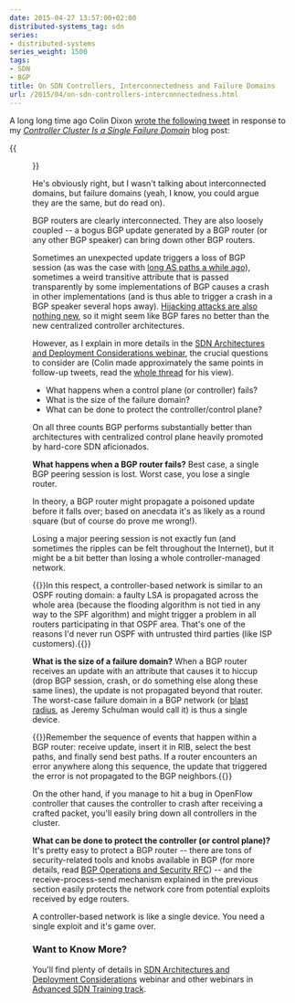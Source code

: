 ```yaml
---
date: 2015-04-27 13:57:00+02:00
distributed-systems_tag: sdn
series:
- distributed-systems
series_weight: 1500
tags:
- SDN
- BGP
title: On SDN Controllers, Interconnectedness and Failure Domains
url: /2015/04/on-sdn-controllers-interconnectedness.html
---
```

A long long time ago Colin Dixon [wrote the following tweet](https://twitter.com/colin_dixon/status/509515070981033984) in response to my [*Controller Cluster Is a Single Failure Domain*](http://blog.ipspace.net/2014/09/controller-cluster-is-single-failure.html) blog post:

{{<figure src="/2015/04/s1600-Screenshot+2015-04-20+13.32.39.png">}}

He's obviously right, but I wasn't talking about interconnected domains, but failure domains (yeah, I know, you could argue they are the same, but do read on).
<!--more-->
BGP routers are clearly interconnected. They are also loosely coupled -- a bogus BGP update generated by a BGP router (or any other BGP speaker) can bring down other BGP routers.

Sometimes an unexpected update triggers a loss of BGP session (as was the case with [long AS paths a while ago](http://blog.ipspace.net/2009/02/oversized-as-paths-cisco-ios-bug.html)), sometimes a weird transitive attribute that is passed transparently by some implementations of BGP causes a crash in other implementations (and is thus able to trigger a crash in a BGP speaker several hops away). [Hijacking attacks are also nothing new](http://en.wikipedia.org/wiki/IP_hijacking), so it might seem like BGP fares no better than the new centralized controller architectures.

However, as I explain in more details in the [SDN Architectures and Deployment Considerations webinar](https://www.ipspace.net/SDN_Architectures_and_Deployment_Considerations), the crucial questions to consider are (Colin made approximately the same points in follow-up tweets, read the [whole thread](https://twitter.com/colin_dixon/status/509515070981033984) for his view).

-   What happens when a control plane (or controller) fails?
-   What is the size of the failure domain?
-   What can be done to protect the controller/control plane?

On all three counts BGP performs substantially better than architectures with centralized control plane heavily promoted by hard-core SDN aficionados.

**What happens when a BGP router fails?** Best case, a single BGP peering session is lost. Worst case, you lose a single router.

In theory, a BGP router might propagate a poisoned update before it falls over; based on anecdata it's as likely as a round square (but of course do prove me wrong!).

Losing a major peering session is not exactly fun (and sometimes the ripples can be felt throughout the Internet), but it might be a bit better than losing a whole controller-managed network.

{{<note info>}}In this respect, a controller-based network is similar to an OSPF routing domain: a faulty LSA is propagated across the whole area (because the flooding algorithm is not tied in any way to the SPF algorithm) and might trigger a problem in all routers participating in that OSPF area. That's one of the reasons I'd never run OSPF with untrusted third parties (like ISP customers).{{</note>}}

**What is the size of a failure domain?** When a BGP router receives an update with an attribute that causes it to hiccup (drop BGP session, crash, or do something else along these same lines), the update is not propagated beyond that router. The worst-case failure domain in a BGP network (or [blast radius](http://blog.ipspace.net/2014/09/schprokits-with-jeremy-schulman-on.html), as Jeremy Schulman would call it) is thus a single device.

{{<note>}}Remember the sequence of events that happen within a BGP router: receive update, insert it in RIB, select the best paths, and finally send best paths. If a router encounters an error anywhere along this sequence, the update that triggered the error is not propagated to the BGP neighbors.{{</note>}}

On the other hand, if you manage to hit a bug in OpenFlow controller that causes the controller to crash after receiving a crafted packet, you'll easily bring down all controllers in the cluster.

**What can be done to protect the controller (or control plane)?** It's pretty easy to protect a BGP router -- there are tons of security-related tools and knobs available in BGP (for more details, read [BGP Operations and Security RFC](https://tools.ietf.org/html/rfc7454)) -- and the receive-process-send mechanism explained in the previous section easily protects the network core from potential exploits received by edge routers.

A controller-based network is like a single device. You need a single exploit and it's game over.

### Want to Know More?

You'll find plenty of details in [SDN Architectures and Deployment Considerations](https://www.ipspace.net/SDN_Architectures_and_Deployment_Considerations) webinar and other webinars in [Advanced SDN Training track](http://www.ipspace.net/Advanced_SDN_Training).
